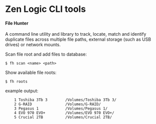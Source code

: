 # Zen Logic CLI tools
#### File Hunter

A command line utility and library to track, locate, match and identify duplicate files across multiple file paths, external storage (such as USB drives) or network mounts.

Scan file root and add files to database:
```shell
$ fh scan <name> <path>
```

Show available file roots:
```shell
$ fh roots
```

example output:
```
    1 Toshiba 3Tb 3        /Volumes/Toshiba 3Tb 3/
    2 G-RAID               /Volumes/G-RAID/
    3 Pegasus 1            /Volumes/Pegasus 1/
    4 EVO 970 EVO+         /Volumes/EVO 970 EVO+/
    5 Crucial 2TB          /Volumes/Crucial 2TB/
```


